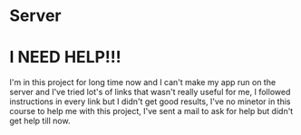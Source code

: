 # Server
# I NEED HELP!!!
I'm in this project for long time now and I can't make my app run on the server and I've tried lot's of links that wasn't really useful for me, I followed instructions in every link but I didn't get good results, I've no minetor in this course to help me with this project, I've sent a mail to ask for help but didn't get help till now.
